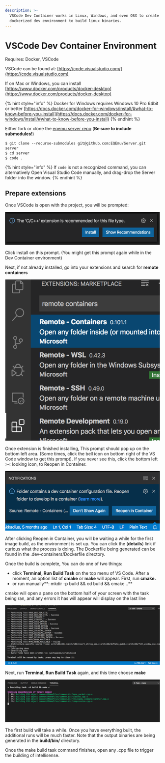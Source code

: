```yaml
---
description: >-
  VSCode Dev Container works in Linux, Windows, and even OSX to create a
  dockerized dev environment to build linux binaries.
---
```


# VSCode Dev Container Environment

Requires: Docker, VSCode

VSCode can be found at: [https://code.visualstudio.com/](https://code.visualstudio.com)

If on Mac or Windows, you can install [https://www.docker.com/products/docker-desktop](https://www.docker.com/products/docker-desktop)

{% hint style="info" %}
Docker for Windows requires Windows 10 Pro 64bit or better [https://docs.docker.com/docker-for-windows/install/#what-to-know-before-you-install](https://docs.docker.com/docker-for-windows/install/#what-to-know-before-you-install)
{% endhint %}

Either fork or clone the [eqemu server repo](https://github.com/EQEmu/Server) (**Be sure to include submodules!**)

```
$ git clone --recurse-submodules git@github.com:EQEmu/Server.git server
$ cd server
$ code .
```

{% hint style="info" %}
&#x20;If `code` is not a recognized command, you can alternatively Open Visual Studio Code manually, and drag-drop the Server folder into the window.
{% endhint %}



## Prepare extensions

Once VSCode is open with the project, you will be prompted:

![](../../.gitbook/assets/screen-shot-2020-02-22-at-4.26.38-pm.png)

Click install on this prompt. (You might get this prompt again while in the Dev Container environment)

Next, if not already installed, go into your extensions and search for **remote containers**

![Remote containers in the extensions list](../../.gitbook/assets/screen-shot-2020-02-22-at-4.29.10-pm.png)

Once extension is finished installing, This prompt should pop up on the bottom left area. (Some times, click the bell icon on bottom right of the VS Code window to get this prompt). If you never see this, click the bottom left >< looking icon, to Reopen in Container.

![Click Reopen in Container](../../.gitbook/assets/screen-shot-2020-02-22-at-4.32.07-pm.png)

After clicking Reopen in Container,  you will be waiting a while for the first image build, as the environment is set up. You can click the (**details**) link if curious what the process is doing. The Dockerfile being generated can be found in the .dev-containers/Dockerfile directory.

Once the build is complete, You can do one of two things:

* click **Terminal, Run Build Task** on the top menu of VS Code. After a moment, an option list of **cmake** or **make** will appear. First, run **cmake.**
* or run manually**: mkdir -p build && cd build && cmake ..**

cmake will open a pane on the bottom half of your screen with the task being ran, and any errors it has will appear will display on the last line

![Here is an example of a successful cmake run](../../.gitbook/assets/screen-shot-2020-02-22-at-4.41.10-pm.png)

Next, run **Terminal, Run Build Task** again, and this time choose **make**

![Here is an example of make running](../../.gitbook/assets/screen-shot-2020-02-22-at-4.42.46-pm.png)

The first build will take a while. Once you have everything built, the additional runs will be much faster. Note that the output binaries are being generated in the **build/bin/** directory.

Once the make build task command finishes, open any .cpp file to trigger the building of intellisense.
